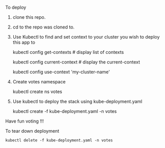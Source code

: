 To deploy

1) clone this repo.

2) cd to the repo was cloned to. 

3) Use Kubectl to find and set context to your cluster you wish to deploy this app to

    kubectl config get-contexts                           # display list of contexts
    
    kubectl config current-context                        # display the current-context
    
    kubectl config use-context 'my-cluster-name'
    
4) Create votes namespace

    kubectl create ns votes
    
5) Use kubectl to deploy the stack using kube-deployment.yaml

    kubectl create -f kube-deployment.yaml -n votes
    
Have fun voting !!!


To tear down deployment 

    kubectl delete -f kube-deployment.yaml -n votes

